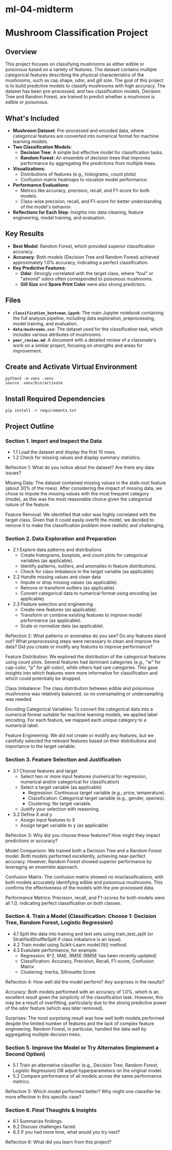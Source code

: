 # ml-04-midterm

# Mushroom Classification Project

## Overview
This project focuses on classifying mushrooms as either edible or poisonous based on a variety of features. The dataset contains multiple categorical features describing the physical characteristics of the mushrooms, such as cap shape, odor, and gill size. The goal of this project is to build predictive models to classify mushrooms with high accuracy. The dataset has been pre-processed, and two classification models, Decision Tree and Random Forest, are trained to predict whether a mushroom is edible or poisonous.

## What's Included
- **Mushroom Dataset**: Pre-processed and encoded data, where categorical features are converted into numerical format for machine learning models.
- **Two Classification Models**: 
  - **Decision Tree**: A simple but effective model for classification tasks.
  - **Random Forest**: An ensemble of decision trees that improves performance by aggregating the predictions from multiple trees.
- **Visualizations**:
  - Distributions of features (e.g., histograms, count plots)
  - Confusion matrix heatmaps to visualize model performance.
- **Performance Evaluations**:
  - Metrics like accuracy, precision, recall, and F1-score for both models.
  - Class-wise precision, recall, and F1-score for better understanding of the model's behavior.
- **Reflections for Each Step**: Insights into data cleaning, feature engineering, model training, and evaluation.

## Key Results
- **Best Model**: Random Forest, which provided superior classification accuracy.
- **Accuracy**: Both models (Decision Tree and Random Forest) achieved approximately 1.0% accuracy, indicating a perfect classification.
- **Key Predictive Features**:
  - **Odor**: Strongly correlated with the target class, where "foul" or "almond" odors often corresponded to poisonous mushrooms.
  - **Gill Size** and **Spore Print Color** were also strong predictors.

## Files
- **`classification_huntsman.ipynb`**: The main Jupyter notebook containing the full analysis pipeline, including data exploration, preprocessing, model training, and evaluation.
- **`data/mushrooms.csv`**: The dataset used for the classification task, which includes various attributes of mushrooms.
- **`peer_review.md`**: A document with a detailed review of a classmate's work on a similar project, focusing on strengths and areas for improvement.

## Create and Activate Virtual Environment
```
python3 -m venv .venv
source .venv/bin/activate
```

## Install Required Dependencies
```
pip install -r requirements.txt
```


## Project Outline
### Section 1. Import and Inspect the Data
- 1.1 Load the dataset and display the first 10 rows.
- 1.2 Check for missing values and display summary statistics.

Reflection 1: What do you notice about the dataset? Are there any data issues?

Missing Data: The dataset contained missing values in the stalk-root feature (about 30% of the rows). After considering the impact of missing data, we chose to impute the missing values with the most frequent category (mode), as this was the most reasonable choice given the categorical nature of the feature.

Feature Removal: We identified that odor was highly correlated with the target class. Given that it could easily overfit the model, we decided to remove it to make the classification problem more realistic and challenging.

### Section 2. Data Exploration and Preparation
- 2.1 Explore data patterns and distributions
  - Create histograms, boxplots, and count plots for categorical variables (as applicable).
  - Identify patterns, outliers, and anomalies in feature distributions.
  - Check for class imbalance in the target variable (as applicable).
- 2.2 Handle missing values and clean data
  - Impute or drop missing values (as applicable).
  - Remove or transform outliers (as applicable).
  - Convert categorical data to numerical format using encoding (as applicable).
- 2.3 Feature selection and engineering
  - Create new features (as applicable).
  - Transform or combine existing features to improve model performance (as applicable).
  - Scale or normalize data (as applicable).

Reflection 2: What patterns or anomalies do you see? Do any features stand out? What preprocessing steps were necessary to clean and improve the data? Did you create or modify any features to improve performance?

Feature Distribution: We explored the distribution of the categorical features using count plots. Several features had dominant categories (e.g., "w" for cap-color, "p" for gill-color), while others had rare categories. This gave insights into which features were more informative for classification and which could potentially be dropped.

Class Imbalance: The class distribution between edible and poisonous mushrooms was relatively balanced, so no oversampling or undersampling was needed.

Encoding Categorical Variables: To convert the categorical data into a numerical format suitable for machine learning models, we applied label encoding. For each feature, we mapped each unique category to a numerical label.

Feature Engineering: We did not create or modify any features, but we carefully selected the relevant features based on their distributions and importance to the target variable.


### Section 3. Feature Selection and Justification
- 3.1 Choose features and target
  - Select two or more input features (numerical for regression, numerical and/or categorical for classification)
  - Select a target variable (as applicable)
    - Regression: Continuous target variable (e.g., price, temperature).
    - Classification: Categorical target variable (e.g., gender, species).
    - Clustering: No target variable.
  - Justify your selection with reasoning.
- 3.2 Define X and y
  - Assign input features to X
  - Assign target variable to y (as applicable)

Reflection 3: Why did you choose these features? How might they impact predictions or accuracy?

Model Comparison: We trained both a Decision Tree and a Random Forest model. Both models performed excellently, achieving near-perfect accuracy. However, Random Forest showed superior performance by leveraging an ensemble approach.

Confusion Matrix: The confusion matrix showed no misclassifications, with both models accurately identifying edible and poisonous mushrooms. This confirms the effectiveness of the models with the pre-processed data.

Performance Metrics: Precision, recall, and F1-scores for both models were all 1.0, indicating perfect classification on both classes.


### Section 4. Train a Model (Classification: Choose 1: Decision Tree, Random Forest, Logistic Regression)
- 4.1 Split the data into training and test sets using train_test_split (or StratifiedShuffleSplit if class imbalance is an issue).
- 4.2 Train model using Scikit-Learn model.fit() method.
- 4.3 Evalulate performance, for example:
  - Regression: R^2, MAE, RMSE (RMSE has been recently updated)
  - Classification: Accuracy, Precision, Recall, F1-score, Confusion Matrix
  - Clustering: Inertia, Silhouette Score

Reflection 4: How well did the model perform? Any surprises in the results?

Accuracy: Both models performed with an accuracy of 1.0%, which is an excellent result given the simplicity of the classification task. However, this may be a result of overfitting, particularly due to the strong predictive power of the odor feature (which was later removed).

Surprises: The most surprising result was how well both models performed despite the limited number of features and the lack of complex feature engineering. Random Forest, in particular, handled the data well by aggregating multiple decision trees.


### Section 5. Improve the Model or Try Alternates (Implement a Second Option)
- 5.1 Train an alternative classifier (e.g., Decision Tree, Random Forest, Logistic Regression) OR adjust hyperparameters on the original model.
- 5.2 Compare performance of all models across the same performance metrics.

Reflection 5: Which model performed better? Why might one classifier be more effective in this specific case?

### Section 6. Final Thoughts & Insights
- 6.1 Summarize findings.
- 6.2 Discuss challenges faced.
- 6.3 If you had more time, what would you try next?

Reflection 6: What did you learn from this project?
